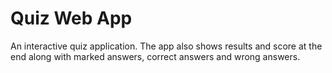 # Quiz Web App

An interactive quiz application.
The app also shows results and score at the end along with marked answers, correct answers and wrong answers.